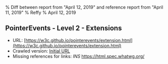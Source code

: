 % Diff between report from "April 12, 2019" and reference report from "April 11, 2019"
% Reffy
% April 12, 2019

## PointerEvents - Level 2 - Extensions

- URL: [https://w3c.github.io/pointerevents/extension.html](https://w3c.github.io/pointerevents/extension.html)
- Crawled version: [Initial URL](https://w3c.github.io/pointerevents/extension.html)
- Missing references for links: *INS* https://html.spec.whatwg.org/


